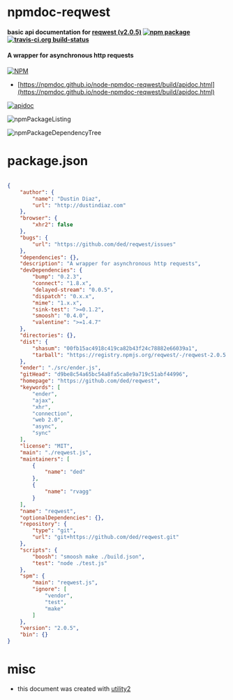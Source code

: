 # npmdoc-reqwest

#### basic api documentation for  [reqwest (v2.0.5)](https://github.com/ded/reqwest)  [![npm package](https://img.shields.io/npm/v/npmdoc-reqwest.svg?style=flat-square)](https://www.npmjs.org/package/npmdoc-reqwest) [![travis-ci.org build-status](https://api.travis-ci.org/npmdoc/node-npmdoc-reqwest.svg)](https://travis-ci.org/npmdoc/node-npmdoc-reqwest)

#### A wrapper for asynchronous http requests

[![NPM](https://nodei.co/npm/reqwest.png?downloads=true&downloadRank=true&stars=true)](https://www.npmjs.com/package/reqwest)

- [https://npmdoc.github.io/node-npmdoc-reqwest/build/apidoc.html](https://npmdoc.github.io/node-npmdoc-reqwest/build/apidoc.html)

[![apidoc](https://npmdoc.github.io/node-npmdoc-reqwest/build/screenCapture.buildCi.browser.%252Ftmp%252Fbuild%252Fapidoc.html.png)](https://npmdoc.github.io/node-npmdoc-reqwest/build/apidoc.html)

![npmPackageListing](https://npmdoc.github.io/node-npmdoc-reqwest/build/screenCapture.npmPackageListing.svg)

![npmPackageDependencyTree](https://npmdoc.github.io/node-npmdoc-reqwest/build/screenCapture.npmPackageDependencyTree.svg)



# package.json

```json

{
    "author": {
        "name": "Dustin Diaz",
        "url": "http://dustindiaz.com"
    },
    "browser": {
        "xhr2": false
    },
    "bugs": {
        "url": "https://github.com/ded/reqwest/issues"
    },
    "dependencies": {},
    "description": "A wrapper for asynchronous http requests",
    "devDependencies": {
        "bump": "0.2.3",
        "connect": "1.8.x",
        "delayed-stream": "0.0.5",
        "dispatch": "0.x.x",
        "mime": "1.x.x",
        "sink-test": ">=0.1.2",
        "smoosh": "0.4.0",
        "valentine": ">=1.4.7"
    },
    "directories": {},
    "dist": {
        "shasum": "00fb15ac4918c419ca82b43f24c78882e66039a1",
        "tarball": "https://registry.npmjs.org/reqwest/-/reqwest-2.0.5.tgz"
    },
    "ender": "./src/ender.js",
    "gitHead": "d9be8c54a65bc54a8fa5ca8e9a719c51abf44996",
    "homepage": "https://github.com/ded/reqwest",
    "keywords": [
        "ender",
        "ajax",
        "xhr",
        "connection",
        "web 2.0",
        "async",
        "sync"
    ],
    "license": "MIT",
    "main": "./reqwest.js",
    "maintainers": [
        {
            "name": "ded"
        },
        {
            "name": "rvagg"
        }
    ],
    "name": "reqwest",
    "optionalDependencies": {},
    "repository": {
        "type": "git",
        "url": "git+https://github.com/ded/reqwest.git"
    },
    "scripts": {
        "boosh": "smoosh make ./build.json",
        "test": "node ./test.js"
    },
    "spm": {
        "main": "reqwest.js",
        "ignore": [
            "vendor",
            "test",
            "make"
        ]
    },
    "version": "2.0.5",
    "bin": {}
}
```



# misc
- this document was created with [utility2](https://github.com/kaizhu256/node-utility2)

